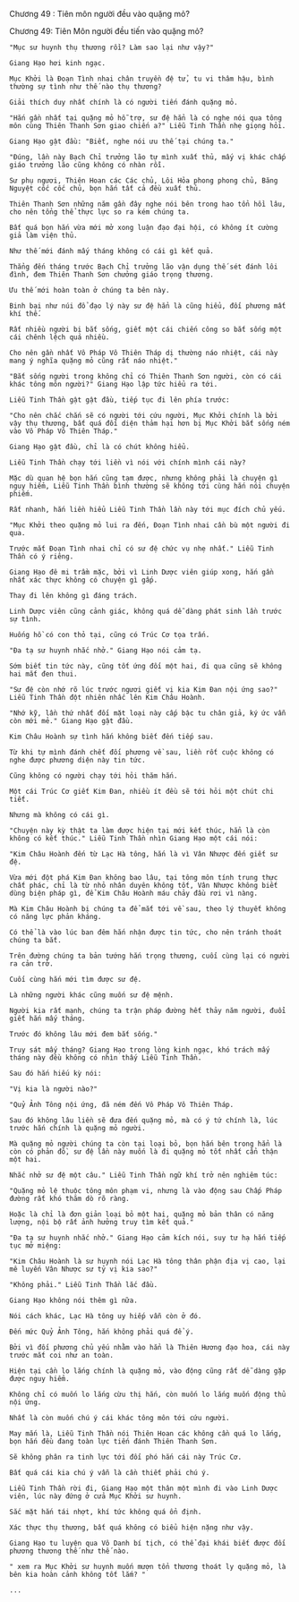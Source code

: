 




Chương 49 : Tiên môn người đều vào quặng mỏ?


Chương 49: Tiên Môn người đều tiến vào quặng mỏ?

	"Mục sư huynh thụ thương rồi? Làm sao lại như vậy?"

	Giang Hạo hơi kinh ngạc.

	Mục Khởi là Đoạn Tình nhai chân truyền đệ tử, tu vi thâm hậu, bình thường sự tình như thế nào thụ thương?

	Giải thích duy nhất chính là có người tiến đánh quặng mỏ.

	"Hắn gần nhất tại quặng mỏ hỗ trợ, sư đệ hẳn là có nghe nói qua tông môn cùng Thiên Thanh Sơn giao chiến a?" Liễu Tinh Thần nhẹ giọng hỏi.

	Giang Hạo gật đầu: "Biết, nghe nói ưu thế tại chúng ta."

	"Đúng, lần này Bạch Chỉ trưởng lão tự mình xuất thủ, mấy vị khác chấp giáo trưởng lão cũng không có nhàn rỗi.

	Sư phụ ngươi, Thiên Hoan các Các chủ, Lôi Hỏa phong phong chủ, Băng Nguyệt cốc cốc chủ, bọn hắn tất cả đều xuất thủ.

	Thiên Thanh Sơn những năm gần đây nghe nói bên trong hao tổn hồi lâu, cho nên tổng thể thực lực so ra kém chúng ta.

	Bất quá bọn hắn vừa mới mở xong luận đạo đại hội, có không ít cường giả làm viện thủ.

	Như thế mới đánh mấy tháng không có cái gì kết quả.

	Thẳng đến tháng trước Bạch Chỉ trưởng lão vận dụng thế sét đánh lôi đình, đem Thiên Thanh Sơn chưởng giáo trọng thương.

	Ưu thế mới hoàn toàn ở chúng ta bên này.

	Binh bại như núi đổ đạo lý này sư đệ hẳn là cũng hiểu, đối phương mất khí thế.

	Rất nhiều người bị bắt sống, giết một cái chiến công so bắt sống một cái chênh lệch quá nhiều.

	Cho nên gần nhất Vô Pháp Vô Thiên Tháp dị thường náo nhiệt, cái này mang ý nghĩa quặng mỏ cũng rất náo nhiệt."

	"Bắt sống người trong không chỉ có Thiên Thanh Sơn người, còn có cái khác tông môn người?" Giang Hạo lập tức hiểu ra tới.

	Liễu Tinh Thần gật gật đầu, tiếp tục đi lên phía trước:

	"Cho nên chắc chắn sẽ có người tới cứu người, Mục Khởi chính là bởi vậy thụ thương, bất quá đối diện thảm hại hơn bị Mục Khởi bắt sống ném vào Vô Pháp Vô Thiên Tháp."

	Giang Hạo gật đầu, chỉ là có chút không hiểu.

	Liễu Tinh Thần chạy tới liền vì nói với chính mình cái này?

	Mặc dù quan hệ bọn hắn cũng tạm được, nhưng không phải là chuyện gì nguy hiểm, Liễu Tinh Thần bình thường sẽ không tới cùng hắn nói chuyện phiếm.

	Rất nhanh, hắn liền hiểu Liễu Tinh Thần lần này tới mục đích chủ yếu.

	"Mục Khởi theo quặng mỏ lui ra đến, Đoạn Tình nhai cần bù một người đi qua.

	Trước mắt Đoạn Tình nhai chỉ có sư đệ chức vụ nhẹ nhất." Liễu Tinh Thần có ý riêng.

	Giang Hạo đê mi trầm mặc, bởi vì Linh Dược viên giúp xong, hắn gần nhất xác thực không có chuyện gì gấp.

	Thay đi lên không gì đáng trách.

	Linh Dược viên cũng cảnh giác, không quá dễ dàng phát sinh lần trước sự tình.

	Huống hồ có con thỏ tại, cũng có Trúc Cơ tọa trấn.

	"Đa tạ sư huynh nhắc nhở." Giang Hạo nói cảm tạ.

	Sớm biết tin tức này, cũng tốt ứng đối một hai, đi qua cũng sẽ không hai mắt đen thui.

	"Sư đệ còn nhớ rõ lúc trước ngươi giết vị kia Kim Đan nội ứng sao?" Liễu Tinh Thần đột nhiên nhấc lên Kim Châu Hoành.

	"Nhớ kỹ, lần thứ nhất đối mặt loại này cấp bậc tu chân giả, ký ức vẫn còn mới mẻ." Giang Hạo gật đầu.

	Kim Châu Hoành sự tình hắn không biết đến tiếp sau.

	Từ khi tự mình đánh chết đối phương về sau, liền rốt cuộc không có nghe được phương diện này tin tức.

	Cũng không có người chạy tới hỏi thăm hắn.

	Một cái Trúc Cơ giết Kim Đan, nhiều ít đều sẽ tới hỏi một chút chi tiết.

	Nhưng mà không có cái gì.

	"Chuyện này kỳ thật ta làm được hiện tại mới kết thúc, hẳn là còn không có kết thúc." Liễu Tinh Thần nhìn Giang Hạo một cái nói:

	"Kim Châu Hoành đến từ Lạc Hà tông, hắn là vì Vân Nhược đến giết sư đệ.

	Vừa mới đột phá Kim Đan không bao lâu, tại tông môn tính trung thực chất phác, chỉ là từ nhỏ nhân duyên không tốt, Vân Nhược không biết dùng biện pháp gì, để Kim Châu Hoành máu chảy đầu rơi vì nàng.

	Mà Kim Châu Hoành bị chúng ta để mắt tới về sau, theo lý thuyết không có năng lực phản kháng.

	Có thể là vào lúc ban đêm hắn nhận được tin tức, cho nên tránh thoát chúng ta bắt.

	Trên đường chúng ta bản tướng hắn trọng thương, cuối cùng lại có người ra cản trở.

	Cuối cùng hắn mới tìm được sư đệ.

	Là những người khác cũng muốn sư đệ mệnh.

	Người kia rất mạnh, chúng ta trận pháp đường hết thảy năm người, đuổi giết hắn mấy tháng.

	Trước đó không lâu mới đem bắt sống."

	Truy sát mấy tháng? Giang Hạo trong lòng kinh ngạc, khó trách mấy tháng này đều không có nhìn thấy Liễu Tinh Thần.

	Sau đó hắn hiếu kỳ nói:

	"Vị kia là người nào?"

	"Quỷ Ảnh Tông nội ứng, đã ném đến Vô Pháp Vô Thiên Tháp.

	Sau đó không lâu liền sẽ đưa đến quặng mỏ, mà có ý tứ chính là, lúc trước hắn chính là quặng mỏ người.

	Mà quặng mỏ người chúng ta còn tại loại bỏ, bọn hắn bên trong hẳn là còn có phản đồ, sư đệ lần này muốn là đi quặng mỏ tốt nhất cẩn thận một hai.

	Nhắc nhở sư đệ một câu." Liễu Tinh Thần ngữ khí trở nên nghiêm túc:

	"Quặng mỏ lệ thuộc tông môn phạm vi, nhưng là vào động sau Chấp Pháp đường rất khó thăm dò rõ ràng.

	Hoặc là chỉ là đơn giản loại bỏ một hai, quặng mỏ bản thân có năng lượng, nội bộ rất ảnh hưởng truy tìm kết quả."

	"Đa tạ sư huynh nhắc nhở." Giang Hạo cảm kích nói, suy tư hạ hắn tiếp tục mở miệng:

	"Kim Châu Hoành là sư huynh nói Lạc Hà tông thân phận địa vị cao, lại mê luyến Vân Nhược sư tỷ vị kia sao?"

	"Không phải." Liễu Tinh Thần lắc đầu.

	Giang Hạo không nói thêm gì nữa.

	Nói cách khác, Lạc Hà tông uy hiếp vẫn còn ở đó.

	Đến mức Quỷ Ảnh Tông, hắn không phải quá để ý.

	Bởi vì đối phương chủ yếu nhằm vào hẳn là Thiên Hương đạo hoa, cái này trước mắt coi như an toàn.

	Hiện tại cần lo lắng chính là quặng mỏ, vào động cũng rất dễ dàng gặp được nguy hiểm.

	Không chỉ có muốn lo lắng cừu thị hắn, còn muốn lo lắng muốn động thủ nội ứng.

	Nhất là còn muốn chú ý cái khác tông môn tới cứu người.

	May mắn là, Liễu Tinh Thần nói Thiên Hoan các không cần quá lo lắng, bọn hắn đều đang toàn lực tiến đánh Thiên Thanh Sơn.

	Sẽ không phân ra tinh lực tới đối phó hắn cái này Trúc Cơ.

	Bất quá cái kia chú ý vẫn là cần thiết phải chú ý.

	Liễu Tinh Thần rời đi, Giang Hạo một thân một mình đi vào Linh Dược viên, lúc này đứng ở cửa Mục Khởi sư huynh.

	Sắc mặt hắn tái nhợt, khí tức không quá ổn định.

	Xác thực thụ thương, bất quá không có biểu hiện nặng như vậy.

	Giang Hạo tu luyện qua Vô Danh bí tịch, có thể đại khái biết được đối phương thương thế như thế nào.

	" xem ra Mục Khởi sư huynh muốn mượn tổn thương thoát ly quặng mỏ, là bên kia hoàn cảnh không tốt lắm? "

	...




